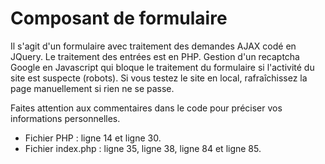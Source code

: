 
# Composant de formulaire 



Il s'agit d'un formulaire avec traitement des demandes AJAX codé en JQuery.
Le traitement des entrées est en PHP.
Gestion d'un recaptcha Google en Javascript qui bloque le traitement du formulaire si l'activité du site est suspecte (robots).
Si vous testez le site en local, rafraîchissez la page manuellement si rien ne se passe.

Faites attention aux commentaires dans le code pour préciser vos informations personnelles.
* Fichier PHP : ligne 14 et ligne 30.
* Fichier index.php : ligne 35, ligne 38, ligne 84 et ligne 85. 


